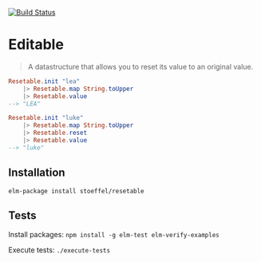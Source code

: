 [![Build Status](https://travis-ci.org/stoeffel/resetable.svg?branch=master)](https://travis-ci.org/stoeffel/resetable)

Editable
========

> A datastructure that allows you to reset its value to an original value.

```elm
Resetable.init "lea"
    |> Resetable.map String.toUpper
    |> Resetable.value
--> "LEA"

Resetable.init "luke"
    |> Resetable.map String.toUpper
    |> Resetable.reset
    |> Resetable.value
--> "luke"
```


## Installation

`elm-package install stoeffel/resetable`

## Tests

Install packages: `npm install -g elm-test elm-verify-examples`

Execute tests: `./execute-tests`
